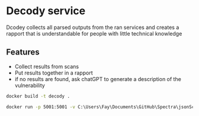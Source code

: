 # Decody service

Dcodey collects all parsed outputs from the ran services and
creates a rapport that is understandable for people with little technical knowledge

## Features
- Collect results from scans
- Put results together in a rapport
- if no results are found, ask chatGPT to generate a description of the vulnerability

```bash
docker build -t decody .
```

```bash
docker run -p 5001:5001 -v C:\Users\Fay\Documents\GitHub\Spectra\jsonSchemas:/schemas decody
```
